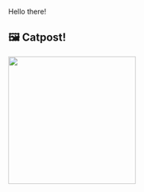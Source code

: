 Hello there!



## 🖼️ Catpost!

<sub>
    <img src="https://cdn2.thecatapi.com/images/c4u.jpg" height="256">
</sub>

